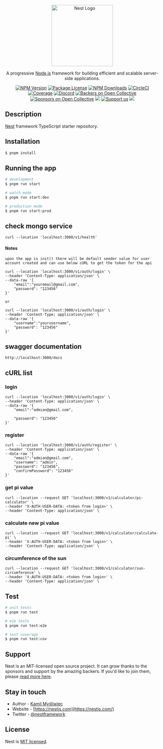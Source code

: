 <p align="center">
  <a href="http://nestjs.com/" target="blank"><img src="https://nestjs.com/img/logo-small.svg" width="200" alt="Nest Logo" /></a>
</p>

[circleci-image]: https://img.shields.io/circleci/build/github/nestjs/nest/master?token=abc123def456
[circleci-url]: https://circleci.com/gh/nestjs/nest

  <p align="center">A progressive <a href="http://nodejs.org" target="_blank">Node.js</a> framework for building efficient and scalable server-side applications.</p>
    <p align="center">
<a href="https://www.npmjs.com/~nestjscore" target="_blank"><img src="https://img.shields.io/npm/v/@nestjs/core.svg" alt="NPM Version" /></a>
<a href="https://www.npmjs.com/~nestjscore" target="_blank"><img src="https://img.shields.io/npm/l/@nestjs/core.svg" alt="Package License" /></a>
<a href="https://www.npmjs.com/~nestjscore" target="_blank"><img src="https://img.shields.io/npm/dm/@nestjs/common.svg" alt="NPM Downloads" /></a>
<a href="https://circleci.com/gh/nestjs/nest" target="_blank"><img src="https://img.shields.io/circleci/build/github/nestjs/nest/master" alt="CircleCI" /></a>
<a href="https://coveralls.io/github/nestjs/nest?branch=master" target="_blank"><img src="https://coveralls.io/repos/github/nestjs/nest/badge.svg?branch=master#9" alt="Coverage" /></a>
<a href="https://discord.gg/G7Qnnhy" target="_blank"><img src="https://img.shields.io/badge/discord-online-brightgreen.svg" alt="Discord"/></a>
<a href="https://opencollective.com/nest#backer" target="_blank"><img src="https://opencollective.com/nest/backers/badge.svg" alt="Backers on Open Collective" /></a>
<a href="https://opencollective.com/nest#sponsor" target="_blank"><img src="https://opencollective.com/nest/sponsors/badge.svg" alt="Sponsors on Open Collective" /></a>
  <a href="https://paypal.me/kamilmysliwiec" target="_blank"><img src="https://img.shields.io/badge/Donate-PayPal-ff3f59.svg"/></a>
    <a href="https://opencollective.com/nest#sponsor"  target="_blank"><img src="https://img.shields.io/badge/Support%20us-Open%20Collective-41B883.svg" alt="Support us"></a>
  <a href="https://twitter.com/nestframework" target="_blank"><img src="https://img.shields.io/twitter/follow/nestframework.svg?style=social&label=Follow"></a>
</p>
  <!--[![Backers on Open Collective](https://opencollective.com/nest/backers/badge.svg)](https://opencollective.com/nest#backer)
  [![Sponsors on Open Collective](https://opencollective.com/nest/sponsors/badge.svg)](https://opencollective.com/nest#sponsor)-->

## Description

[Nest](https://github.com/nestjs/nest) framework TypeScript starter repository.

## Installation

```bash
$ pnpm install
```

## Running the app

```bash
# development
$ pnpm run start

# watch mode
$ pnpm run start:dev

# production mode
$ pnpm run start:prod
```

## check mongo service

```
curl --location 'localhost:3000/v1/health'
```

#### Notes
```
upon the app is init() there will be default seeder value for user account created and can use below cURL to get the token for the api

curl --location 'localhost:3000/v1/auth/login' \
--header 'Content-Type: application/json' \
--data-raw '{
    "email":"youremail@gmail.com",
    "password": "123456"
}'

or

curl --location 'localhost:3000/v1/auth/login' \
--header 'Content-Type: application/json' \
--data-raw '{
    "username":"yourusername",
    "password": "123456"
}'
```

## swagger documentation
```
http://localhost:3000/docs
```

## cURL list
### login
```
curl --location 'localhost:3000/v1/auth/login' \
--header 'Content-Type: application/json' \
--data-raw '{
    "email":"admian@gmail.com",
    
    "password": "123456"
}'
```

### register
```
curl --location 'localhost:3000/v1/auth/register' \
--header 'Content-Type: application/json' \
--data-raw '{
    "email":"admian@gmail.com",
    "username": "admin",
    "password": "123456",
    "confirmPassword": "123456"
}'
```

### get pi value
```
curl --location --request GET 'localhost:3000/v1/calculator/pi-calculator' \
--header 'X-AUTH-USER-DATA: <token from login>' \
--header 'Content-Type: application/json' \
```

### calculate new pi value
```
curl --location --request GET 'localhost:3000/v1/calculator/calculate-pi' \
--header 'X-AUTH-USER-DATA: <token from login>' \
--header 'Content-Type: application/json' \
```

### circumference of the sun
```
curl --location --request GET 'localhost:3000/v1/calculator/sun-circumference' \
--header 'X-AUTH-USER-DATA: <token from login>' \
--header 'Content-Type: application/json' \
```

## Test

```bash
# unit tests
$ pnpm run test

# e2e tests
$ pnpm run test:e2e

# test coverage
$ pnpm run test:cov
```

## Support

Nest is an MIT-licensed open source project. It can grow thanks to the sponsors and support by the amazing backers. If you'd like to join them, please [read more here](https://docs.nestjs.com/support).

## Stay in touch

- Author - [Kamil Myśliwiec](https://kamilmysliwiec.com)
- Website - [https://nestjs.com](https://nestjs.com/)
- Twitter - [@nestframework](https://twitter.com/nestframework)

## License

Nest is [MIT licensed](LICENSE).
